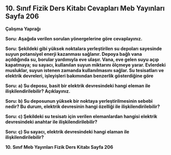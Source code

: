 ## 10. Sınıf Fizik Ders Kitabı Cevapları Meb Yayınları Sayfa 206

**Çalışma Yaprağı**

**Soru: Aşağıda verilen sorulan yönergelerine göre cevaplayınız.**

**Soru: Şekildeki gibi yüksek noktalara yerleştirilen su depoları sayesinde suyun potansiyel enerji kazanması sağlanır. Depoya bağlı vana açıldığında su, borular yardımıyla eve ulaşır. Vana, eve gelen suyu açıp kapatmaya; su sayacı, kullanılan suyun miktarını ölçmeye yarar. Evlerdeki musluklar, suyun istenen zamanda kullanılmasını sağlar. Su tesisatları ve elektrik devreleri, işleyişleri bakımından benzerlik gösterdiğine göre**

**Soru: a) Su deposu, basit bir elektrik devresindeki hangi eleman ile ilişkilendirilebilir? Açıklayınız.**

**Soru: b) Su deposunun yüksek bir noktaya yerleştirilmesinin sebebi nedir? Bu durum, elektrik devresinin hangi özelliği ile ilişkilendirilebilir?**

**Soru: c) Şekildeki su tesisatı için verilen elemanlardan hangisi elektrik devresindeki anahtar ile ilişkilendirilebilir?**

**Soru: ç) Su sayacı, elektrik devresindeki hangi elaman ile ilişkilendirilebilir?**

**10. Sınıf Meb Yayınları Fizik Ders Kitabı Sayfa 206**